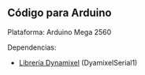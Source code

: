 ## Código para Arduino

Plataforma: Arduino Mega 2560

Dependencias:
* [Librería Dynamixel](https://sourceforge.net/projects/dynamixelforarduino/files/) (DyamixelSerial1)


